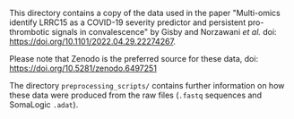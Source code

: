 This directory contains a copy of the data used in the paper "Multi-omics identify LRRC15 as a COVID-19 severity predictor and persistent pro-thrombotic signals in convalescence" by Gisby and Norzawani _et al._ doi: https://doi.org/10.1101/2022.04.29.22274267.

Please note that Zenodo is the preferred source for these data, doi: https://doi.org/10.5281/zenodo.6497251

The directory `preprocessing_scripts/` contains further information on how these data were produced from the raw files (`.fastq` sequences and SomaLogic `.adat`).
